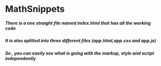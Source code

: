 # MathSnippets

##### There is a one straight file named index.html that has all the working code

##### It is also splitted into three different files (app.html,app.css and app.js)

##### So , you can easily see what is going with the markup, style and script independently
